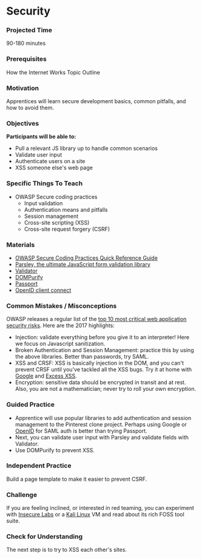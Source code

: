 # Security

### Projected Time
90-180 minutes

### Prerequisites
How the Internet Works Topic Outline

### Motivation
Apprentices will learn secure development basics, common pitfalls, and how to avoid them.

### Objectives
**Participants will be able to:**
- Pull a relevant JS library up to handle common scenarios
- Validate user input
- Authenticate users on a site
- XSS someone else's web page

### Specific Things To Teach
- OWASP Secure coding practices
	- Input validation
	- Authentication means and pitfalls
	- Session management
	- Cross-site scripting (XSS)
	- Cross-site request forgery (CSRF)

### Materials

- [OWASP Secure Coding Practices Quick Reference Guide](https://www.owasp.org/images/0/08/OWASP_SCP_Quick_Reference_Guide_v2.pdf)
- [Parsley, the ultimate JavaScript form validation library](http://parsleyjs.org/)
- [Validator](https://github.com/chriso/validator.js)
- [DOMPurify](https://github.com/cure53/DOMPurify)
- [Passport](http://passportjs.org/)
- [OpenID client connect](https://github.com/IdentityModel/oidc-client-js)

### Common Mistakes / Misconceptions

OWASP releases a regular list of the [top 10 most critical web application security risks](https://www.owasp.org/index.php/Category:OWASP_Top_Ten_Project). Here are the 2017 highlights:
- Injection: validate everything before you give it to an interpreter! Here we focus on Javascript sanitization.
- Broken Authentication and Session Management: practice this by using the above libraries. Better than passwords, try SAML.
- XSS and CRSF: XSS is basically injection in the DOM, and you can't prevent CRSF until you've tackled all the XSS bugs. Try it at home with [Google](https://xss-game.appspot.com/) and [Excess XSS](http://excess-xss.com/).
- Encryption: sensitive data should be encrypted in transit and at rest. Also, you are not a mathematician; never try to roll your own encryption.

### Guided Practice

- Apprentice will use popular libraries to add authentication and session management to the Pinterest clone project. Perhaps using Google or [OpenID](http://docs.identityserver.io/en/release/quickstarts/7_javascript_client.html#refjavascriptquickstart) for SAML auth is better than trying Passport.
- Next, you can validate user input with Parsley and validate fields with Validator.
- Use DOMPurify to prevent XSS.

### Independent Practice

Build a page template to make it easier to prevent CSRF.

### Challenge

If you are feeling inclined, or interested in red teaming, you can experiment with [Insecure Labs](www.insecurelabs.org) or a [Kali Linux](https://www.kali.org/) VM and read about its rich FOSS tool suite.

### Check for Understanding

The next step is to try to XSS each other's sites.

